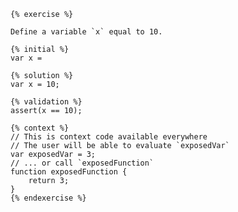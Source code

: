 ```
{% exercise %}
```

    Define a variable `x` equal to 10.

    {% initial %}
    var x =

    {% solution %}
    var x = 10;

    {% validation %}
    assert(x == 10);

    {% context %}
    // This is context code available everywhere
    // The user will be able to evaluate `exposedVar`
    var exposedVar = 3;
    // ... or call `exposedFunction`
    function exposedFunction {
        return 3;
    }
    {% endexercise %}



